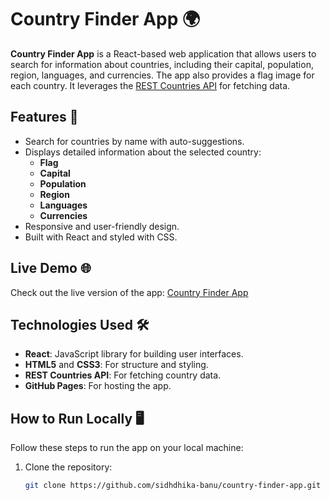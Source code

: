 # Country Finder App 🌍

**Country Finder App** is a React-based web application that allows users to search for information about countries, including their capital, population, region, languages, and currencies. The app also provides a flag image for each country. It leverages the [REST Countries API](https://restcountries.com/) for fetching data.

## Features 🚀

- Search for countries by name with auto-suggestions.
- Displays detailed information about the selected country:
  - **Flag**
  - **Capital**
  - **Population**
  - **Region**
  - **Languages**
  - **Currencies**
- Responsive and user-friendly design.
- Built with React and styled with CSS.

## Live Demo 🌐

Check out the live version of the app: [Country Finder App](https://sidhdhika-banu.github.io/country-finder-app/)

## Technologies Used 🛠️

- **React**: JavaScript library for building user interfaces.
- **HTML5** and **CSS3**: For structure and styling.
- **REST Countries API**: For fetching country data.
- **GitHub Pages**: For hosting the app.

## How to Run Locally 🖥️

Follow these steps to run the app on your local machine:

1. Clone the repository:
   ```bash
   git clone https://github.com/sidhdhika-banu/country-finder-app.git

